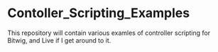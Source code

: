 # Contoller_Scripting_Examples
This repository will contain various examles of controller scripting for Bitwig, and Live if I get around to it. 
